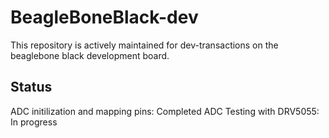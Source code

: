 # BeagleBoneBlack-dev
This repository is actively maintained for dev-transactions on the beaglebone black development board.  

## Status
ADC initilization and mapping pins: Completed
ADC Testing with DRV5055: In progress

